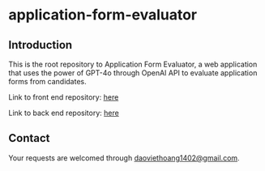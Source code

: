 # application-form-evaluator

## Introduction

This is the root repository to Application Form Evaluator, a web application that uses the power of GPT-4o through OpenAI API to evaluate application forms from candidates.

Link to front end repository: [here](https://github.com/daoviethoang1402/application-form-evaluator-frontend)

Link to back end repository: [here](https://github.com/daoviethoang1402/application-form-evaluator-backend)

## Contact

Your requests are welcomed through daoviethoang1402@gmail.com.
